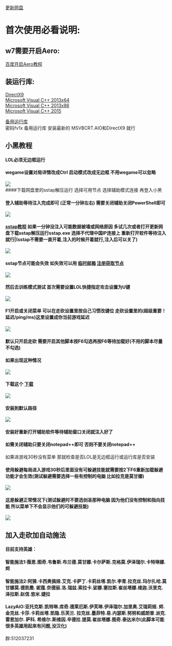 [更新网盘](https://www.lanzous.com/b803744 "悬停显示")	



首次使用必看说明:
===================================

## w7需要开启Aero:
[百度开启Aero教程](https://jingyan.baidu.com/article/1612d5006aa9d4e20e1eee97.html "悬停显示")  

## 装运行库:
[DirectX9](https://www.microsoft.com/zh-CN/download/details.aspx?id=35 "悬停显示")  
[Microsoft Visual C++ 2013x64](http://download.microsoft.com/download/c/4/6/c467522d-c094-4697-b9b2-bb59b2bcaca5/vcredist_x64.exe "悬停显示")  
[Microsoft Visual C++ 2013x86](http://download.microsoft.com/download/2/E/6/2E61CFA4-993B-4DD4-91DA-3737CD5CD6E3/vcredist_x86.exe "悬停显示")  
[Microsoft Visual C++ 2015](https://www.microsoft.com/en-us/download/details.aspx?id=52685 "悬停显示")  




[备用运行库](https://pan.lanzou.com/b221518 "悬停显示")  
密码fv1x  备用运行库 安装最新的 MSVBCRT.AIO和DirectX9  就行


## 小黑教程
#### LOL必须无边框运行  
#### wegame设置对局详情改成Ctrl  启动模式改成无边框  不用wegame可以忽略  
![](https://github.com/negitegoj/shuoming/raw/master/tupian/QQ%E6%88%AA%E5%9B%BE20190910183920.png)  
####下载网盘里的sstap解压运行 选择可用节点 选择辅助模式连接 再登入小黑

#### 登入辅助等待注入完成即可 (正常一分钟左右)         需要关闭辅助关闭PowerShell即可  
![](https://github.com/negitegoj/shuoming/raw/master/tupian/QQ%E6%88%AA%E5%9B%BE20190919233249.png)  
#### [sstap教程](https://www.i5seo.com/sstap-accelerator-jedi-juediqiusheng.html "悬停显示")  如果一分钟没注入可能数据被墙或网络原因  多试几次或者打开更新网盘下载sstap解压运行sstap.exe 选择不代理中国IP连接上 重新打开软件等待注入就行|(sstap不需要一直开着,注入的时候开着就行,注入后可以关了)  
![](https://raw.githubusercontent.com/netolaga/-/master/wenj/QQ%E6%88%AA%E5%9B%BE20190826201549.png)  
#### sstap节点可能会失效  如失效可以用 [临时邮箱](http://www.yopmail.com/zh/email-generator.php "悬停显示")    [注册获取节点](http://qiusudu.com "悬停显示")  
![](https://raw.githubusercontent.com/netolaga/-/master/wenj/QQ%E6%88%AA%E5%9B%BE20190827094738.png)  
#### 然后去训练模式测试  首次需要设置LOL快捷指定攻击设置为U键  
![](https://github.com/negitegoj/shuoming/raw/master/tupian/QQ%E6%88%AA%E5%9B%BE20190910190107.png)  
#### F1开启或关闭菜单   可以在走砍设置里按自己习惯改键位  走砍设置里的(超级重要！延迟/ping/ms)这里设置成你当前游戏延迟
![](https://github.com/negitegoj/shuoming/raw/master/tupian/QQ%E6%88%AA%E5%9B%BE20190910190142.png) 
#### 默认只开启走砍 需要开启其他脚本按F6勾选再按F6等待加载好(不用的脚本尽量不勾选)
#### 如果出现这种情况
![](https://raw.githubusercontent.com/netolaga/-/master/wenj/QQ%E6%88%AA%E5%9B%BE20190827231214.png)   
#### 下载这个 [下载](https://notepad-plus-plus.org/download "悬停显示")  
![](https://raw.githubusercontent.com/netolaga/-/master/wenj/QQ%E6%88%AA%E5%9B%BE20190828112400.png)  
#### 安装到默认路径
![](https://raw.githubusercontent.com/netolaga/-/master/wenj/QQ%E6%88%AA%E5%9B%BE20190828112630.png)  
#### 安装好重新打开辅助软件等待辅助窗口关闭就注入好了  
#### 如需关闭辅助只要关闭notepad++即可  否则不要关闭notepad++
如果进游戏30秒没有菜单 那就检查是否LOL是无边框运行或运行库是否安装
#### 使用躲避每局进入游戏30秒后里面没有可躲避技能就需要按2下F6重新加载躲避功能才会生效(测试躲避需要选择一些有控制的电脑 比如拉克是莫甘娜)
![](https://raw.githubusercontent.com/netolaga/-/master/wenj/QQ%E6%88%AA%E5%9B%BE20190827095548.png)  
#### 这是躲避正常情况下(测试躲避时不要选剑圣那种电脑  因为他们没有控制和指向技能 所以菜单下不会显示他们的可躲避技能)  
![](https://github.com/netolaga/-/raw/master/wenj/QQ%E6%88%AA%E5%9B%BE20190827094705.png)  
## 加入走砍加自动施法  
#### 目前支持英雄：
#### 智能施法1:薇恩.图奇.韦鲁斯.布兰德.莫甘娜.卡尔萨斯.克格莫.伊泽瑞尔.卡特琳娜.烬  

#### 智能施法2:阿狸.卡西奥佩娅.艾克.卡萨丁.卡莉丝塔.凯尔.李青.拉克丝.玛尔扎哈.莫甘娜莫.德凯撒. 妮蔻.奈德丽.洛.瑞兹.索拉卡.娑娜.塞拉斯.崔丝塔娜.维迦.沃里克.泽拉斯.赵信.悠米.婕拉

#### LazyAiO:亚托克斯.凯特琳.库奇.德莱厄斯.伊芙琳.伊泽瑞尔.加里奥.艾瑞莉娅. 烬.金克丝.卡莎.卡莉丝塔.凯隐.乐芙兰. 拉克丝.墨菲特.易.内瑟斯.努努和威朗普.派克.雷恩加尔. 萨科. 希维尔.斯维因.辛德拉.提莫.崔丝塔娜.图奇.泰达米尔(此脚本可能很多英雄用起来有问题,没汉化)

群:512037231
